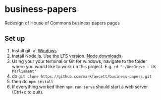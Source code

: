 # business-papers
Redesign of House of Commons business papers pages

## Set up

1. Install git.
    a. [Windows](https://git-scm.com/download/win)
2. Install Node.js. Use the LTS version. [Node downloads](https://nodejs.org/en/download/)
3. Using your your terminal or Git for windows, navigate to the folder where you would like to work on this project. E.g. `cd "~/OneDrive - UK Parliament"`
4. do `git clone https://github.com/markfawcett/business-papers.git`
5. then do `npm install`
6. If everything worked then `npm run serve` should start a web server (Ctrl+c to quit).

